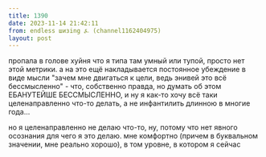 ```yaml
---
title: 1390
date: 2023-11-14 21:42:11
from: endless шизing ⍼ (channel1162404975)
layout: post
---
```


пропала в голове хуйня что я типа там умный или тупой, просто нет этой метрики. а на это ещё накладывается постоянное убеждение в виде мысли "зачем мне двигаться к цели, ведь энивей это всё бессмысленно" - что, собственно правда, но думать об этом ЕБАНУТЕЙШЕ БЕССМЫСЛЕННО, и ну я как-то хочу всё таки целенаправленно что-то делать, а не инфантилить длинною в многие года...

но я целенаправленно не делаю что-то, ну, потому что нет явного осознания для чего я это делаю. мне комфортно (причем в буквальном значении, мне реально хорошо), в том уровне, в котором я сейчас
